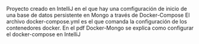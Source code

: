 Proyecto creado en IntelliJ en el que hay una comfiguración de inicio de una base de datos persistente en Mongo a través de Docker-Compose
El archivo docker-compose.yml es el que comanda la configuración de los contenedores docker.
En el pdf Docker-Mongo se explica como configurar el docker-compose en IntelliJ
